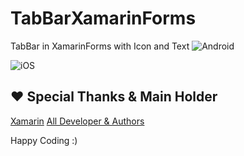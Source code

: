 # TabBarXamarinForms
TabBar in XamarinForms with Icon and Text
![Android](https://raw.githubusercontent.com/dharmik/TabBarXamarinForms/master/ScreenShot/droid.png)


![iOS](https://raw.githubusercontent.com/dharmik/TabBarXamarinForms/master/ScreenShot/iOS.png)

## ❤ Special Thanks & Main Holder
[Xamarin](https://xamarin.com)
[All Developer & Authors](https://www.planetxamarin.com/authors)

Happy Coding :)

